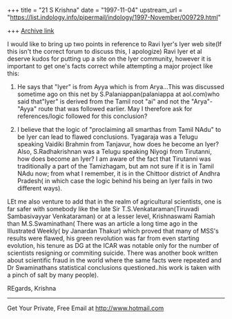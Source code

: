 +++
title = "21 S Krishna"
date = "1997-11-04"
upstream_url = "https://list.indology.info/pipermail/indology/1997-November/009729.html"

+++
[Archive link](https://list.indology.info/pipermail/indology/1997-November/009729.html)

I would like to bring up two points in reference to Ravi Iyer's Iyer web
site(If this isn't the correct forum to discuss this, I apologize)
Ravi Iyer et al deserve kudos for putting up a site on the Iyer
community, however it is important to get one's facts correct while
attempting a major project like this:

1. He says that "Iyer" is from Ayya which is from Arya...This was
discussed sometime ago on this net by
S.Palaniappan(palaniappa at aol.com)who said that"Iyer" is derived from the
Tamil root "ai" and not the "Arya"-"Ayya" route that was followed
earlier. May I therefore ask for references/logic followed for this
conclusion?

2. I believe that the logic of "proclaiming all smarthas from
Tamil NAdu" to be Iyer can lead to flawed conclusions. Tyagaraja was a
Telugu speaking Vaidiki Brahmin from Tanjavur, how does he become an
Iyer? Also, S.Radhakrishnan was a Telugu speaking Niyogi from Tirutanni,
how does become an Iyer? I am aware of the fact that Tirutanni was
traditionally a part of the Tamizhagam, but am not sure if it is in
Tamil NAdu now; from what I remember, it is in the Chittoor district of
Andhra Pradesh( in which case the logic behind  his being an Iyer fails
in two different ways).

 LEt me also venture to add that in the realm of  agricultural
scientists, one is far safer with somebody like the late Sir
T.S.Venkataraman(Tiruvadi Sambasivayyar Venkataraman) or at a lesser
level, Krishnaswami Ramiah than M.S.Swaminathan( There was an article a
long time ago in the Illustrated Weekly( by Janardan Thakur) which
proved that many of MSS's results were flawed, his green revolution was
far from even starting evolution, his tenure as DG at the ICAR was
notable only for the number of scientists resigning or commiting
suicide. There was another book written about scientific fraud in the
world where the same facts were repeated and Dr Swaminathans statistical
conclusions questioned..his work is taken with a pinch of salt by many
people).


REgards,
Krishna

______________________________________________________
Get Your Private, Free Email at http://www.hotmail.com



